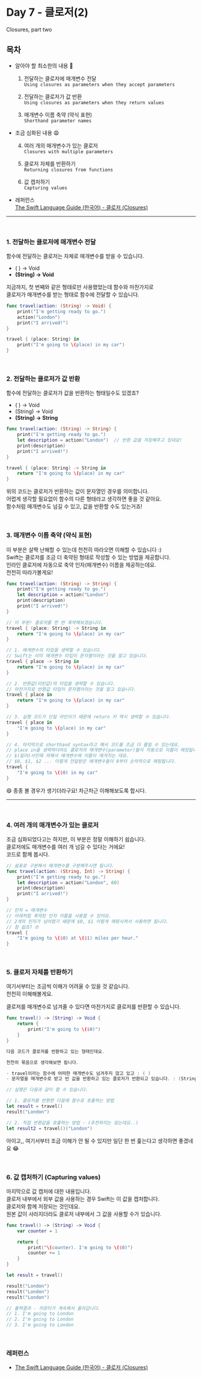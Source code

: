 # Day 7 - 클로저(2)

Closures, part two

## 목차

- 알아야 할 최소한의 내용 🙂

  1. 전달하는 클로저에 매개변수 전달  
     `Using closures as parameters when they accept parameters`

  2. 전달하는 클로저가 값 반환  
     `Using closures as parameters when they return values `

  3. 매개변수 이름 축약 (약식 표현)  
     `Shorthand parameter names`

- 조금 심화된 내용 😩

  4. 여러 개의 매개변수가 있는 클로저  
     `Closures with multiple parameters`

  5. 클로저 자체를 반환하기  
     `Returning closures from functions`

  6. 값 캡처하기  
     `Capturing values`

- 레퍼런스  
  [The Swift Language Guide (한국어) - 클로저 (Closures)](https://jusung.gitbook.io/the-swift-language-guide/language-guide/07-closures)

---

<br>

### 1. 전달하는 클로저에 매개변수 전달

함수에 전달하는 클로저는 자체로 매개변수를 받을 수 있습니다.

- ( ) -> Void
- **(String) -> Void**

지금까지, 첫 번째와 같은 형태로만 사용했었는데 함수와 마찬가지로  
클로저가 매개변수를 받는 형태로 함수에 전달할 수 있습니다.

```swift
func travel(action: (String) -> Void) {
    print("I'm getting ready to go.")
    action("London")
    print("I arrived!")
}

travel { (place: String) in
    print("I'm going to \(place) in my car")
}
```

<br>

### 2. 전달하는 클로저가 값 반환

함수에 전달하는 클로저가 값을 반환하는 형태일수도 있겠죠?

- ( ) -> Void
- (String) -> Void
- **(String) -> String**

```swift
func travel(action: (String) -> String) {
    print("I'm getting ready to go.")
    let description = action("London")  // 반환 값을 저장해주고 있네요!
    print(description)
    print("I arrived!")
}

travel { (place: String) -> String in
    return "I'm going to \(place) in my car"
}
```

위의 코드는 클로저가 반환하는 값이 문자열인 경우를 의미합니다.  
어렵게 생각할 필요없이 함수의 다른 형태라고 생각하면 좋을 것 같아요.  
함수처럼 매개변수도 넘길 수 있고, 값을 반환할 수도 있는거죠!

<br>

### 3. 매개변수 이름 축약 (약식 표현)

이 부분은 살짝 난해할 수 있는데 천천히 따라오면 이해할 수 있습니다 :)  
Swift는 클로저를 조금 더 축약된 형태로 작성할 수 있는 방법을 제공합니다.  
인라인 클로저에 자동으로 축약 인자(매개변수) 이름을 제공하는데요.  
천천히 따라가볼게요!

```swift
func travel(action: (String) -> String) {
    print("I'm getting ready to go.")
    let description = action("London")
    print(description)
    print("I arrived!")
}

// 이 부분! 클로저를 한 번 축약해보겠습니다.
travel { (place: String) -> String in
    return "I'm going to \(place) in my car"
}
```

```swift
// 1. 매개변수의 타입을 생략할 수 있습니다.
// Swift는 이미 매개변수 타입이 문자열이라는 것을 알고 있습니다.
travel { place -> String in
    return "I'm going to \(place) in my car"
}
```

```swift
// 2. 반환값(리턴값)의 타입을 생략할 수 있습니다.
// 마찬가지로 반환값 타입이 문자열이라는 것을 알고 있습니다.
travel { place in
    return "I'm going to \(place) in my car"
}
```

```swift
// 3. 실행 코드가 단일 라인이기 때문에 return 키 역시 생략할 수 있습니다.
travel { place in
    "I'm going to \(place) in my car"
}
```

```swift
// 4. 마지막으로 shorthand syntax라고 해서 코드를 조금 더 줄일 수 있는데요.
// place in을 생략하더라도 클로저의 매개변수(parameter)들이 자동으로 이름이 매칭됩니다.
// $(달러)사인에 의해서 매개변수에 이름이 매겨지는 데요.
// $0, $1, $2 ... 이렇게 전달받은 매개변수들이 0부터 순차적으로 매핑됩니다.
travel {
    "I'm going to \($0) in my car"
}
```

😄 종종 볼 경우가 생기더라구요! 차근차근 이해해보도록 합시다.

---

<br>

### 4. 여러 개의 매개변수가 있는 클로저

조금 심화되었다고는 하지만, 이 부분은 정말 이해하기 쉽습니다.  
클로저에도 매개변수를 여러 개 넘길 수 있다는 거에요!  
코드로 함께 봅시다.

```swift
// 쉼표로 구분해서 매개변수를 구분해주시면 됩니다.
func travel(action: (String, Int) -> String) {
    print("I'm getting ready to go.")
    let description = action("London", 60)
    print(description)
    print("I arrived!")
}

// 인자 = 매개변수
// 아래처럼 축약된 인자 이름을 사용할 수 있어요.
// 2개의 인자가 넘어왔기 때문에 $0, $1 이렇게 매핑시켜서 사용하면 됩니다.
// 참 쉽죠? 🤓
travel {
    "I'm going to \($0) at \($1) miles per hour."
}
```

<br>

### 5. 클로저 자체를 반환하기

여기서부터는 조금씩 이해가 어려울 수 있을 것 같습니다.  
천천히 이해해볼게요.

클로저를 매개변수로 넘겨줄 수 있다면 마찬가지로 클로저를 반환할 수 있습니다.

```swift
func travel() -> (String) -> Void {
    return {
        print("I'm going to \($0)")
    }
}

다음 코드가 클로저를 반환하고 있는 형태인데요.

천천히 묶음으로 생각해보면 됩니다.

- travel이라는 함수에 어떠한 매개변수도 넘겨주지 않고 있고 : ( )
- 문자열을 매개변수로 받고 빈 값을 반환하고 있는 클로저가 반환되고 있습니다. : (String) -> Void
```

```swift
// 실행은 다음과 같이 할 수 있습니다.

// 1. 클로저를 반환한 다음에 함수로 호출하는 방법
let result = travel()
result("London")

// 2. 직접 반환값을 호출하는 방법 - (추천하지는 않는데요..)
let result2 = travel()("London")
```

아이고,, 여기서부터 조금 이해가 안 될 수 있지만 일단 한 번 훑는다고 생각하면 좋겠네요 😂

<br>

### 6. 값 캡처하기 (Capturing values)

마지막으로 값 캡처에 대한 내용입니다.  
클로저 내부에서 외부 값을 사용하는 경우 Swift는 이 값을 캡처합니다.  
클로저와 함께 저장되는 것인데요.  
원본 값이 사라지더라도 클로저 내부에서 그 값을 사용할 수가 있습니다.

```swift
func travel() -> (String) -> Void {
    var counter = 1

    return {
        print("\(counter). I'm going to \($0)")
        counter += 1
    }
}

let result = travel()

result("London")
result("London")
result("London")

// 출력결과 - 카운터가 계속해서 올라갑니다.
// 1. I'm going to London
// 2. I'm going to London
// 3. I'm going to London
```

<br>

### 레퍼런스

- [The Swift Language Guide (한국어) - 클로저 (Closures)](https://jusung.gitbook.io/the-swift-language-guide/language-guide/07-closures)
